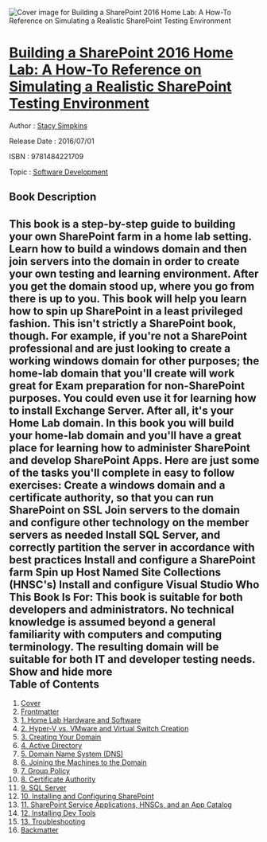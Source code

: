 ![Cover image for Building a SharePoint 2016 Home Lab: A How-To Reference on Simulating a Realistic SharePoint Testing Environment](https://imgdetail.ebookreading.net/cover/cover/software_development/EB9781484221709.jpg)

[Building a SharePoint 2016 Home Lab: A How-To Reference on Simulating a Realistic SharePoint Testing Environment](https://ebookreading.net/view/book/Building+a+SharePoint+2016+Home+Lab%3A+A+How-To+Reference+on+Simulating+a+Realistic+SharePoint+Testing+Environment-EB9781484221709_1.html "Building a SharePoint 2016 Home Lab: A How-To Reference on Simulating a Realistic SharePoint Testing Environment")
====================================================================================================================

Author : [Stacy Simpkins](https://ebookreading.net/search/author/Stacy+Simpkins)

Release Date : 2016/07/01

ISBN : 9781484221709

Topic : [Software Development](https://ebookreading.net/search/category/software-development)

Book Description
-----------------

 This book is a step-by-step guide to building your own SharePoint farm in a home lab setting. Learn how to build a windows domain and then join servers into the domain in order to create your own testing and learning environment. After you get the domain stood up, where you go from there is up to you. This book will help you learn how to spin up SharePoint in a least privileged fashion. This isn't strictly a SharePoint book, though. For example, if you're not a SharePoint professional and are just looking to create a working windows domain for other purposes; the home-lab domain that you'll create will work great for Exam preparation for non-SharePoint purposes. You could even use it for learning how to install Exchange Server. After all, it's your Home Lab domain. In this book you will build your home-lab domain and you'll have a great place for learning how to administer SharePoint and develop SharePoint Apps. Here are just some of the tasks you'll complete in easy to follow exercises:
Create a windows domain and a certificate authority, so that you can run SharePoint on SSL
Join servers to the domain and configure other technology on the member servers as needed
Install SQL Server, and correctly partition the server in accordance with best practices
Install and configure a SharePoint farm
Spin up Host Named Site Collections (HNSC's)
Install and configure Visual Studio
Who This Book Is For:
This book is suitable for both developers and administrators. No technical knowledge is assumed beyond a general familiarity with computers and computing terminology. The resulting domain will be suitable for both IT and developer testing needs.
        Show and hide more                
Table of Contents
-----------------

1. [Cover](https://ebookreading.net/view/book/Building+a+SharePoint+2016+Home+Lab%3A+A+How-To+Reference+on+Simulating+a+Realistic+SharePoint+Testing+Environment-EB9781484221709_1.html)
1. [Frontmatter](https://ebookreading.net/view/book/Building+a+SharePoint+2016+Home+Lab%3A+A+How-To+Reference+on+Simulating+a+Realistic+SharePoint+Testing+Environment-EB9781484221709_2.html)
1. [1. Home Lab Hardware and Software](https://ebookreading.net/view/book/Building+a+SharePoint+2016+Home+Lab%3A+A+How-To+Reference+on+Simulating+a+Realistic+SharePoint+Testing+Environment-EB9781484221709_3.html)
1. [2. Hyper-V vs. VMware and Virtual Switch Creation](https://ebookreading.net/view/book/Building+a+SharePoint+2016+Home+Lab%3A+A+How-To+Reference+on+Simulating+a+Realistic+SharePoint+Testing+Environment-EB9781484221709_4.html)
1. [3. Creating Your Domain](https://ebookreading.net/view/book/Building+a+SharePoint+2016+Home+Lab%3A+A+How-To+Reference+on+Simulating+a+Realistic+SharePoint+Testing+Environment-EB9781484221709_5.html)
1. [4. Active Directory](https://ebookreading.net/view/book/Building+a+SharePoint+2016+Home+Lab%3A+A+How-To+Reference+on+Simulating+a+Realistic+SharePoint+Testing+Environment-EB9781484221709_6.html)
1. [5. Domain Name System (DNS)](https://ebookreading.net/view/book/Building+a+SharePoint+2016+Home+Lab%3A+A+How-To+Reference+on+Simulating+a+Realistic+SharePoint+Testing+Environment-EB9781484221709_7.html)
1. [6. Joining the Machines to the Domain](https://ebookreading.net/view/book/Building+a+SharePoint+2016+Home+Lab%3A+A+How-To+Reference+on+Simulating+a+Realistic+SharePoint+Testing+Environment-EB9781484221709_8.html)
1. [7. Group Policy](https://ebookreading.net/view/book/Building+a+SharePoint+2016+Home+Lab%3A+A+How-To+Reference+on+Simulating+a+Realistic+SharePoint+Testing+Environment-EB9781484221709_9.html)
1. [8. Certificate Authority](https://ebookreading.net/view/book/Building+a+SharePoint+2016+Home+Lab%3A+A+How-To+Reference+on+Simulating+a+Realistic+SharePoint+Testing+Environment-EB9781484221709_10.html)
1. [9. SQL Server](https://ebookreading.net/view/book/Building+a+SharePoint+2016+Home+Lab%3A+A+How-To+Reference+on+Simulating+a+Realistic+SharePoint+Testing+Environment-EB9781484221709_11.html)
1. [10. Installing and Configuring SharePoint](https://ebookreading.net/view/book/Building+a+SharePoint+2016+Home+Lab%3A+A+How-To+Reference+on+Simulating+a+Realistic+SharePoint+Testing+Environment-EB9781484221709_12.html)
1. [11. SharePoint Service Applications, HNSCs, and an App Catalog](https://ebookreading.net/view/book/Building+a+SharePoint+2016+Home+Lab%3A+A+How-To+Reference+on+Simulating+a+Realistic+SharePoint+Testing+Environment-EB9781484221709_13.html)
1. [12. Installing Dev Tools](https://ebookreading.net/view/book/Building+a+SharePoint+2016+Home+Lab%3A+A+How-To+Reference+on+Simulating+a+Realistic+SharePoint+Testing+Environment-EB9781484221709_14.html)
1. [13. Troubleshooting](https://ebookreading.net/view/book/Building+a+SharePoint+2016+Home+Lab%3A+A+How-To+Reference+on+Simulating+a+Realistic+SharePoint+Testing+Environment-EB9781484221709_15.html)
1. [Backmatter](https://ebookreading.net/view/book/Building+a+SharePoint+2016+Home+Lab%3A+A+How-To+Reference+on+Simulating+a+Realistic+SharePoint+Testing+Environment-EB9781484221709_16.html)
